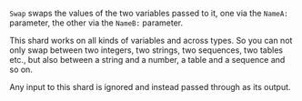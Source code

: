 `Swap` swaps the values of the two variables passed to it, one via the `NameA:` parameter, the other via the `NameB:` parameter.

This shard works on all kinds of variables and across types. So you can not only swap between two integers, two strings, two sequences, two tables etc., but also between a string and a number, a table and a sequence and so on.

Any input to this shard is ignored and instead passed through as its output.

